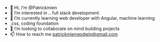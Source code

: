 - 👋 Hi, I’m @Patrickmien
- 👀 I’m interested in .. full stack development.
- 🌱 I’m currently learning web developer with Angular, machine learning
- ,css, coding foundation 
- 💞️ I’m looking to collaborate on mind building projects
- 📫 How to reach me patrickmiengodwin@gmail.com

<!---
Patrickmien/Patrickmien is a ✨ special ✨ repository because its `README.md` (this file) appears on your GitHub profile.
You can click the Preview link to take a look at your changes.
--->
